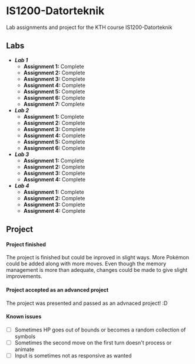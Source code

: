 # IS1200-Datorteknik

Lab assignments and project for the KTH course IS1200-Datorteknik


## Labs

* ***Lab 1***
  * **Assignment 1:** Complete
  * **Assignment 2:** Complete
  * **Assignment 3:** Complete
  * **Assignment 4:** Complete
  * **Assignment 5:** Complete
  * **Assignment 6:** Complete
  * **Assignment 7:** Complete
* ***Lab 2***
  * **Assignment 1:** Complete
  * **Assignment 2:** Complete
  * **Assignment 3:** Complete
  * **Assignment 4:** Complete
  * **Assignment 5:** Complete
  * **Assignment 6:** Complete
* ***Lab 3***
  * **Assignment 1:** Complete
  * **Assignment 2:** Complete
  * **Assignment 3:** Complete
  * **Assignment 4:** Complete
* ***Lab 4***
  * **Assignment 1:** Complete
  * **Assignment 2:** Complete
  * **Assignment 3:** Complete
  * **Assignment 4:** Complete
  
## Project
#### Project finished
The project is finished but could be inproved in slight ways. More Pokémon could be added along with more moves. 
Even though the memory management is more than adequate, changes could be made to give slight improvements.

#### Project accepted as an advanced project
The project was presented and passed as an advnaced project! :D

#### Known issues
- [ ] Sometimes HP goes out of bounds or becomes a random collection of symbols
- [ ] Sometimes the second move on the first turn doesn't process or animate
- [ ] Input is sometimes not as responsive as wanted
